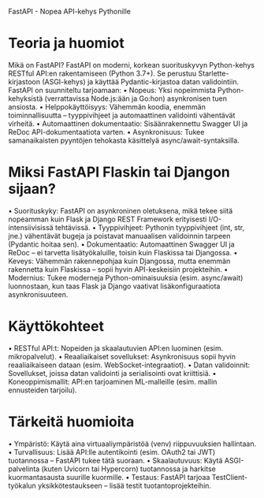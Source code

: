 FastAPI - Nopea API-kehys Pythonille

Teoria ja huomiot
=====================
Mikä on FastAPI?
FastAPI on moderni, korkean suorituskyvyn Python-kehys RESTful API:en rakentamiseen (Python 3.7+). Se perustuu Starlette-kirjastoon (ASGI-kehys) ja käyttää Pydantic-kirjastoa datan validointiin. FastAPI on suunniteltu tarjoamaan: 
•	Nopeus: Yksi nopeimmista Python-kehyksistä (verrattavissa Node.js:ään ja Go:hon) asynkronisen tuen ansiosta. 
•	Helppokäyttöisyys: Vähemmän koodia, enemmän toiminnallisuutta – tyyppivihjeet ja automaattinen validointi vähentävät virheitä. 
•	Automaattinen dokumentaatio: Sisäänrakennettu Swagger UI ja ReDoc API-dokumentaatiota varten. 
•	Asynkronisuus: Tukee samanaikaisten pyyntöjen tehokasta käsittelyä async/await-syntaksilla.

Miksi FastAPI Flaskin tai Djangon sijaan? 
================================
•	Suorituskyky: FastAPI on asynkroninen oletuksena, mikä tekee siitä nopeamman kuin Flask ja Django REST Framework erityisesti I/O-intensiivisissä tehtävissä. 
•	Tyyppivihjeet: Pythonin tyyppivihjeet (int, str, jne.) vähentävät bugeja ja poistavat manuaalisen validoinnin tarpeen (Pydantic hoitaa sen). 
•	Dokumentaatio: Automaattinen Swagger UI ja ReDoc – ei tarvetta lisätyökaluille, toisin kuin Flaskissa tai Djangossa. 
•	Keveys: Vähemmän rakennepohjaa kuin Djangossa, mutta enemmän rakennetta kuin Flaskissa – sopii hyvin API-keskeisiin projekteihin. 
•	Modernius: Tukee moderneja Python-ominaisuuksia (esim. async/await) luonnostaan, kun taas Flask ja Django vaativat lisäkonfiguraatiota asynkronisuuteen.

Käyttökohteet 
================
•	RESTful API:t: Nopeiden ja skaalautuvien API:en luominen (esim. mikropalvelut). 
•	Reaaliaikaiset sovellukset: Asynkronisuus sopii hyvin reaaliaikaiseen dataan (esim. WebSocket-integraatiot). 
•	Datan validoinnit: Sovellukset, joissa datan validointi ja serialisointi ovat kriittisiä. 
•	Koneoppimismallit: API:en tarjoaminen ML-malleille (esim. mallin ennusteiden tarjoilu).

Tärkeitä huomioita 
=====================
•	Ympäristö: Käytä aina virtuaaliympäristöä (venv) riippuvuuksien hallintaan. 
•	Turvallisuus: Lisää API:lle autentikointi (esim. OAuth2 tai JWT) tuotannossa – FastAPI tukee tätä suoraan. 
•	Skaalautuvuus: Käytä ASGI-palvelinta (kuten Uvicorn tai Hypercorn) tuotannossa ja harkitse kuormantasausta suurille kuormille. 
•	Testaus: FastAPI tarjoaa TestClient-työkalun yksikkötestaukseen – lisää testit tuotantoprojekteihin.

